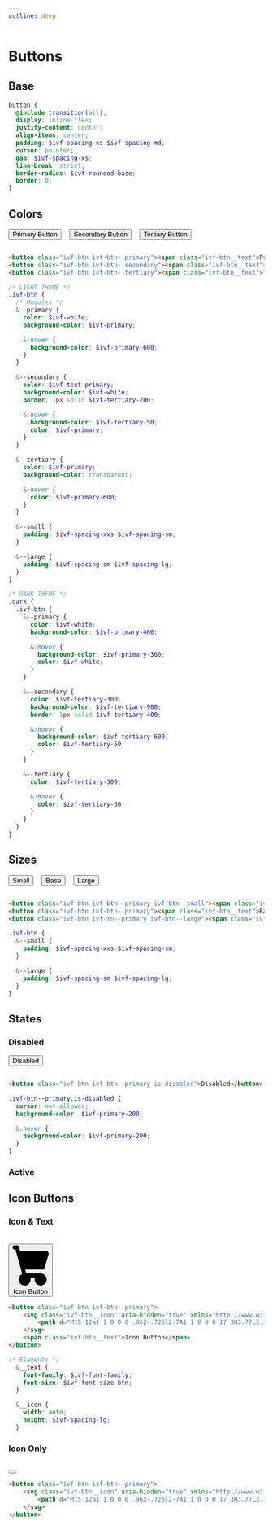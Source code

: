 ```yaml
---
outline: deep
---
```


<style>
    @import './../../dist/css/main.css'
</style>

# Buttons

## Base

```SCSS
button {
  @include transition(all);
  display: inline-flex;
  justify-content: center;
  align-items: center;
  padding: $ivf-spacing-xs $ivf-spacing-md;
  cursor: pointer;
  gap: $ivf-spacing-xs;
  line-break: strict;
  border-radius: $ivf-rounded-base;
  border: 0;
}
```

## Colors

<div style="display: flex; gap: 1rem;">
<button class="ivf-btn ivf-btn--primary"><span class="ivf-btn__text">Primary Button</span></button>
<button class="ivf-btn ivf-btn--secondary"><span class="ivf-btn__text">Secondary Button</span></button>
<button class="ivf-btn ivf-btn--tertiary"><span class="ivf-btn__text">Tertiary Button</span></button>
</div>

```HTML

<button class="ivf-btn ivf-btn--primary"><span class="ivf-btn__text">Primary Button</span></button>
<button class="ivf-btn ivf-btn--secondary"><span class="ivf-btn__text">Secondary Button</span></button>
<button class="ivf-btn ivf-btn--tertiary"><span class="ivf-btn__text">Tertiary Button</span></button>
```

```SCSS
/* LIGHT THEME */
.ivf-btn {
  /* Modules */
  &--primary {
    color: $ivf-white;
    background-color: $ivf-primary;

    &:hover {
      background-color: $ivf-primary-600;
    }
  }

  &--secondary {
    color: $ivf-text-primary;
    background-color: $ivf-white;
    border: 1px solid $ivf-tertiary-200;

    &:hover {
      background-color: $ivf-tertiary-50;
      color: $ivf-primary;
    }
  }

  &--tertiary {
    color: $ivf-primary;
    background-color: transparent;

    &:hover {
      color: $ivf-primary-600;
    }
  }

  &--small {
    padding: $ivf-spacing-xxs $ivf-spacing-sm;
  }

  &--large {
    padding: $ivf-spacing-sm $ivf-spacing-lg;
  }
}

/* DARK THEME */
.dark {
  .ivf-btn {
    &--primary {
      color: $ivf-white;
      background-color: $ivf-primary-400;

      &:hover {
        background-color: $ivf-primary-300;
        color: $ivf-white;
      }
    }

    &--secondary {
      color: $ivf-tertiary-300;
      background-color: $ivf-tertiary-900;
      border: 1px solid $ivf-tertiary-400;

      &:hover {
        background-color: $ivf-tertiary-600;
        color: $ivf-tertiary-50;
      }
    }

    &--tertiary {
      color: $ivf-tertiary-300;

      &:hover {
        color: $ivf-tertiary-50;
      }
    }
  }
}
```

## Sizes

<div style="display: flex; gap: 1rem;">
<div>
<button class="ivf-btn ivf-btn--primary ivf-btn--small">Small</button>
</div>
<div>
<button class="ivf-btn ivf-btn--primary">Base</button>
</div>
<div>
<button class="ivf-btn ivf-btn--primary ivf-btn--large">Large</button>
</div>
</div>

```HTML

<button class="ivf-btn ivf-btn--primary ivf-btn--small"><span class="ivf-btn__text">Small</span></button>
<button class="ivf-btn ivf-btn--primary"><span class="ivf-btn__text">Base</span></button>
<button class="ivf-btn ivf-tn--primary ivf-btn--large"><span class="ivf-btn__text">Large</span></button>
```

```SCSS
.ivf-btn {
  &--small {
    padding: $ivf-spacing-xxs $ivf-spacing-sm;
  }

  &--large {
    padding: $ivf-spacing-sm $ivf-spacing-lg;
  }
}
```

## States

### Disabled

<button class="ivf-btn ivf-btn--primary is-disabled">Disabled</button>

```HTML

<button class="ivf-btn ivf-btn--primary is-disabled">Disabled</button>
```

```SCSS
.ivf-btn--primary.is-disabled {
  cursor: not-allowed;
  background-color: $ivf-primary-200;

  &:hover {
    background-color: $ivf-primary-200;
  }
}
```

### Active

## Icon Buttons

### Icon & Text
<br>
<button class="ivf-btn ivf-btn--primary">
    <svg class="ivf-btn__icon" aria-hidden="true" xmlns="http://www.w3.org/2000/svg" fill="currentColor" viewBox="0 0 18 21">
        <path d="M15 12a1 1 0 0 0 .962-.726l2-7A1 1 0 0 0 17 3H3.77L3.175.745A1 1 0 0 0 2.208 0H1a1 1 0 0 0 0 2h.438l.6 2.255v.019l2 7 .746 2.986A3 3 0 1 0 9 17a2.966 2.966 0 0 0-.184-1h2.368c-.118.32-.18.659-.184 1a3 3 0 1 0 3-3H6.78l-.5-2H15Z"/>
    </svg>
    <span class="ivf-btn__text">Icon Button</span>
</button>

```HTML
<button class="ivf-btn ivf-btn--primary">
    <svg class="ivf-btn__icon" aria-hidden="true" xmlns="http://www.w3.org/2000/svg" fill="currentColor" viewBox="0 0 18 21">
        <path d="M15 12a1 1 0 0 0 .962-.726l2-7A1 1 0 0 0 17 3H3.77L3.175.745A1 1 0 0 0 2.208 0H1a1 1 0 0 0 0 2h.438l.6 2.255v.019l2 7 .746 2.986A3 3 0 1 0 9 17a2.966 2.966 0 0 0-.184-1h2.368c-.118.32-.18.659-.184 1a3 3 0 1 0 3-3H6.78l-.5-2H15Z"/>
    </svg>
    <span class="ivf-btn__text">Icon Button</span>
</button>
```

```SCSS
/* Elements */
  &__text {
    font-family: $ivf-font-family;
    font-size: $ivf-font-size-btn;
  }

  &__icon {
    width: auto;
    height: $ivf-spacing-lg;
  }
```

### Icon Only
<br>
<button class="ivf-btn ivf-btn--primary">
    <svg class="ivf-btn__icon" aria-hidden="true" xmlns="http://www.w3.org/2000/svg" fill="currentColor" viewBox="0 0 18 21">
        <path d="M15 12a1 1 0 0 0 .962-.726l2-7A1 1 0 0 0 17 3H3.77L3.175.745A1 1 0 0 0 2.208 0H1a1 1 0 0 0 0 2h.438l.6 2.255v.019l2 7 .746 2.986A3 3 0 1 0 9 17a2.966 2.966 0 0 0-.184-1h2.368c-.118.32-.18.659-.184 1a3 3 0 1 0 3-3H6.78l-.5-2H15Z"/>
    </svg>
</button>

```HTML
<button class="ivf-btn ivf-btn--primary">
    <svg class="ivf-btn__icon" aria-hidden="true" xmlns="http://www.w3.org/2000/svg" fill="currentColor" viewBox="0 0 18 21">
        <path d="M15 12a1 1 0 0 0 .962-.726l2-7A1 1 0 0 0 17 3H3.77L3.175.745A1 1 0 0 0 2.208 0H1a1 1 0 0 0 0 2h.438l.6 2.255v.019l2 7 .746 2.986A3 3 0 1 0 9 17a2.966 2.966 0 0 0-.184-1h2.368c-.118.32-.18.659-.184 1a3 3 0 1 0 3-3H6.78l-.5-2H15Z"/>
    </svg>
</button>
```